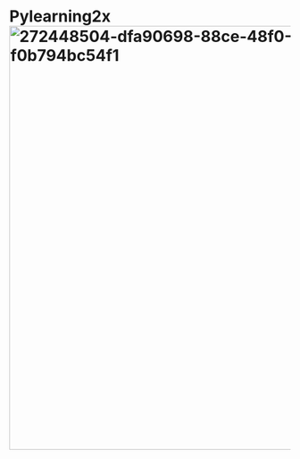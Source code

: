 # Pylearning2x<img width="758" alt="272448504-dfa90698-88ce-48f0-9f82-f0b794bc54f1" src="https://github.com/shubhamrathod27/Pylearning2x/assets/83837868/eca2e162-c7e5-4a01-838c-3d33c5895c82">

